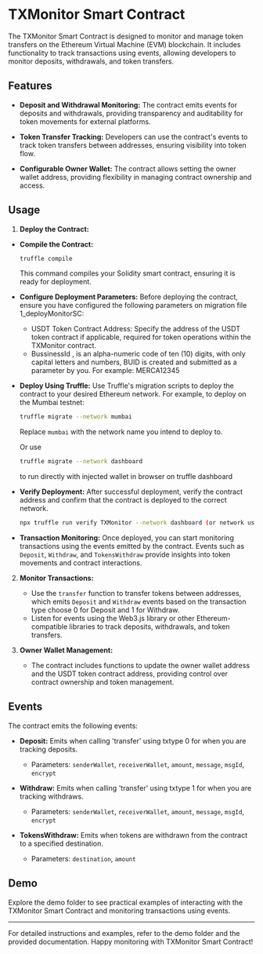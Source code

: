 # TXMonitor Smart Contract

The TXMonitor Smart Contract is designed to monitor and manage token transfers on the Ethereum Virtual Machine (EVM) blockchain. It includes functionality to track transactions using events, allowing developers to monitor deposits, withdrawals, and token transfers.

## Features

- **Deposit and Withdrawal Monitoring:** The contract emits events for deposits and withdrawals, providing transparency and auditability for token movements for external platforms.
  
- **Token Transfer Tracking:** Developers can use the contract's events to track token transfers between addresses, ensuring visibility into token flow.

- **Configurable Owner Wallet:** The contract allows setting the owner wallet address, providing flexibility in managing contract ownership and access.

## Usage

1. **Deploy the Contract:**


  - **Compile the Contract:**
     ```bash
     truffle compile
     ```
     This command compiles your Solidity smart contract, ensuring it is ready for deployment.

   - **Configure Deployment Parameters:**
     Before deploying the contract, ensure you have configured the following parameters on migration file 1_deployMonitorSC:
     - USDT Token Contract Address: Specify the address of the USDT token contract if applicable, required for token operations within the TXMonitor contract.
     - BussinessId , is an alpha-numeric code of ten (10) digits, with only capital letters and numbers, BUID is created and submitted as a parameter by you. For example: MERCA12345

   - **Deploy Using Truffle:**
     Use Truffle's migration scripts to deploy the contract to your desired Ethereum network. For example, to deploy on the Mumbai testnet:
     ```bash
     truffle migrate --network mumbai
     ```
     Replace `mumbai` with the network name you intend to deploy to.

     Or use

     ```bash
     truffle migrate --network dashboard
     ```
   
     to run directly with injected wallet in browser on truffle dashboard


   - **Verify Deployment:**
     After successful deployment, verify the contract address and confirm that the contract is deployed to the correct network.
     
     ```bash
     npx truffle run verify TXMonitor --network dashboard (or network used)
     ```


   - **Transaction Monitoring:**
     Once deployed, you can start monitoring transactions using the events emitted by the contract. Events such as `Deposit`, `Withdraw`, and `TokensWithdraw` provide insights into token movements and contract interactions.


2. **Monitor Transactions:**
   - Use the `transfer` function to transfer tokens between addresses, which emits `Deposit` and `Withdraw` events based on the transaction type choose 0 for Deposit and 1 for Withdraw.
   - Listen for events using the Web3.js library or other Ethereum-compatible libraries to track deposits, withdrawals, and token transfers.

3. **Owner Wallet Management:**
   - The contract includes functions to update the owner wallet address and the USDT token contract address, providing control over contract ownership and token management.

## Events

The contract emits the following events:

- **Deposit:** Emits when calling 'transfer' using txtype 0 for when you are tracking deposits.
  - Parameters: `senderWallet`, `receiverWallet`, `amount`, `message`, `msgId`, `encrypt`

- **Withdraw:** Emits when calling 'transfer' using txtype 1 for when you are tracking withdraws.
  - Parameters: `senderWallet`, `receiverWallet`, `amount`, `message`, `msgId`, `encrypt`

- **TokensWithdraw:** Emits when tokens are withdrawn from the contract to a specified destination.
  - Parameters: `destination`, `amount`

## Demo

Explore the demo folder to see practical examples of interacting with the TXMonitor Smart Contract and monitoring transactions using events.

---

For detailed instructions and examples, refer to the demo folder and the provided documentation. Happy monitoring with TXMonitor Smart Contract!
